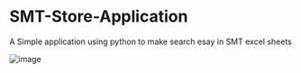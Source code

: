 # SMT-Store-Application
A Simple application using python to make search esay in SMT excel sheets

![image](https://github.com/Ammar-Haggag/SMT-Store-Application/assets/155159317/6c1f91d6-10dc-4def-80e9-f1d4e17de402)




